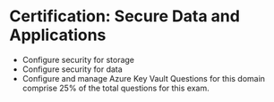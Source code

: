 # Certification: Secure Data and Applications
- Configure security for storage
- Configure security for data 
- Configure and manage Azure Key Vault Questions for this domain comprise 25% of the total questions for this exam.
     
